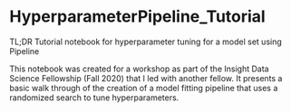 # HyperparameterPipeline_Tutorial
TL;DR Tutorial notebook for hyperparameter tuning for a model set using Pipeline

This notebook was created for a workshop as part of the Insight Data Science Fellowship (Fall 2020) that I led with another fellow. It presents a basic walk through of the creation of a model fitting pipeline that uses a randomized search to tune hyperparameters. 


